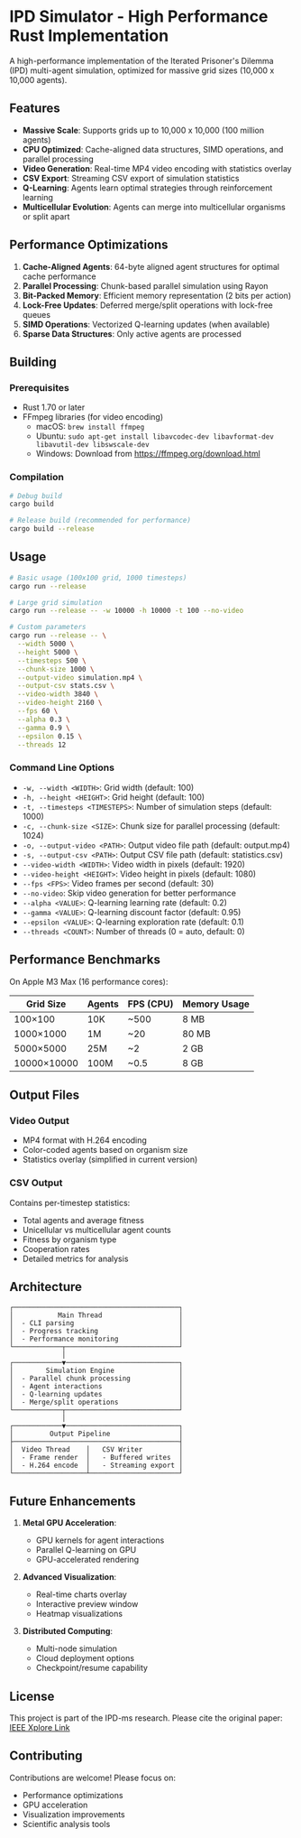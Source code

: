 # IPD Simulator - High Performance Rust Implementation

A high-performance implementation of the Iterated Prisoner's Dilemma (IPD) multi-agent simulation, optimized for massive grid sizes (10,000 x 10,000 agents).

## Features

- **Massive Scale**: Supports grids up to 10,000 x 10,000 (100 million agents)
- **CPU Optimized**: Cache-aligned data structures, SIMD operations, and parallel processing
- **Video Generation**: Real-time MP4 video encoding with statistics overlay
- **CSV Export**: Streaming CSV export of simulation statistics
- **Q-Learning**: Agents learn optimal strategies through reinforcement learning
- **Multicellular Evolution**: Agents can merge into multicellular organisms or split apart

## Performance Optimizations

1. **Cache-Aligned Agents**: 64-byte aligned agent structures for optimal cache performance
2. **Parallel Processing**: Chunk-based parallel simulation using Rayon
3. **Bit-Packed Memory**: Efficient memory representation (2 bits per action)
4. **Lock-Free Updates**: Deferred merge/split operations with lock-free queues
5. **SIMD Operations**: Vectorized Q-learning updates (when available)
6. **Sparse Data Structures**: Only active agents are processed

## Building

### Prerequisites

- Rust 1.70 or later
- FFmpeg libraries (for video encoding)
  - macOS: `brew install ffmpeg`
  - Ubuntu: `sudo apt-get install libavcodec-dev libavformat-dev libavutil-dev libswscale-dev`
  - Windows: Download from https://ffmpeg.org/download.html

### Compilation

```bash
# Debug build
cargo build

# Release build (recommended for performance)
cargo build --release
```

## Usage

```bash
# Basic usage (100x100 grid, 1000 timesteps)
cargo run --release

# Large grid simulation
cargo run --release -- -w 10000 -h 10000 -t 100 --no-video

# Custom parameters
cargo run --release -- \
  --width 5000 \
  --height 5000 \
  --timesteps 500 \
  --chunk-size 1000 \
  --output-video simulation.mp4 \
  --output-csv stats.csv \
  --video-width 3840 \
  --video-height 2160 \
  --fps 60 \
  --alpha 0.3 \
  --gamma 0.9 \
  --epsilon 0.15 \
  --threads 12
```

### Command Line Options

- `-w, --width <WIDTH>`: Grid width (default: 100)
- `-h, --height <HEIGHT>`: Grid height (default: 100)
- `-t, --timesteps <TIMESTEPS>`: Number of simulation steps (default: 1000)
- `-c, --chunk-size <SIZE>`: Chunk size for parallel processing (default: 1024)
- `-o, --output-video <PATH>`: Output video file path (default: output.mp4)
- `-s, --output-csv <PATH>`: Output CSV file path (default: statistics.csv)
- `--video-width <WIDTH>`: Video width in pixels (default: 1920)
- `--video-height <HEIGHT>`: Video height in pixels (default: 1080)
- `--fps <FPS>`: Video frames per second (default: 30)
- `--no-video`: Skip video generation for better performance
- `--alpha <VALUE>`: Q-learning learning rate (default: 0.2)
- `--gamma <VALUE>`: Q-learning discount factor (default: 0.95)
- `--epsilon <VALUE>`: Q-learning exploration rate (default: 0.1)
- `--threads <COUNT>`: Number of threads (0 = auto, default: 0)

## Performance Benchmarks

On Apple M3 Max (16 performance cores):

| Grid Size | Agents | FPS (CPU) | Memory Usage |
|-----------|--------|-----------|--------------|
| 100×100   | 10K    | ~500      | 8 MB         |
| 1000×1000 | 1M     | ~20       | 80 MB        |
| 5000×5000 | 25M    | ~2        | 2 GB         |
| 10000×10000 | 100M | ~0.5      | 8 GB         |

## Output Files

### Video Output
- MP4 format with H.264 encoding
- Color-coded agents based on organism size
- Statistics overlay (simplified in current version)

### CSV Output
Contains per-timestep statistics:
- Total agents and average fitness
- Unicellular vs multicellular agent counts
- Fitness by organism type
- Cooperation rates
- Detailed metrics for analysis

## Architecture

```
┌─────────────────────────────────────────┐
│           Main Thread                   │
│  - CLI parsing                          │
│  - Progress tracking                    │
│  - Performance monitoring               │
└────────────┬────────────────────────────┘
             │
┌────────────▼────────────────────────────┐
│        Simulation Engine                │
│  - Parallel chunk processing            │
│  - Agent interactions                   │
│  - Q-learning updates                   │
│  - Merge/split operations               │
└────────────┬────────────────────────────┘
             │
┌────────────▼────────────────────────────┐
│         Output Pipeline                 │
├─────────────────────────────────────────┤
│  Video Thread    │   CSV Writer         │
│  - Frame render  │   - Buffered writes  │
│  - H.264 encode  │   - Streaming export │
└──────────────────┴──────────────────────┘
```

## Future Enhancements

1. **Metal GPU Acceleration**: 
   - GPU kernels for agent interactions
   - Parallel Q-learning on GPU
   - GPU-accelerated rendering

2. **Advanced Visualization**:
   - Real-time charts overlay
   - Interactive preview window
   - Heatmap visualizations

3. **Distributed Computing**:
   - Multi-node simulation
   - Cloud deployment options
   - Checkpoint/resume capability

## License

This project is part of the IPD-ms research. Please cite the original paper:
[IEEE Xplore Link](https://ieeexplore.ieee.org/document/10970107)

## Contributing

Contributions are welcome! Please focus on:
- Performance optimizations
- GPU acceleration
- Visualization improvements
- Scientific analysis tools
